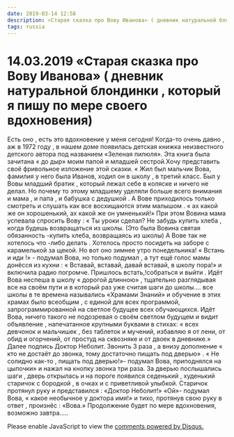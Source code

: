 ```yaml
---
date: 2019-03-14 12:58
description: «Старая сказка про Вову Иванова» ( дневник натуральной блондинки , который я пишу по мере своего вдохновения)
tags: russia
---
```

# 14.03.2019 «Старая сказка про Вову Иванова» ( дневник натуральной блондинки , который я пишу по мере своего вдохновения)

Есть оно , есть это вдохновение у меня сегодня!  Когда-то очень давно , аж в 1972 году , в нашем доме появилась детская книжка неизвестного детского автора  под названием   «Зеленая пилюля». Эта книга была зачитана « до дыр» моим папой и младшей сестрой.Хочу представить своё фривольное изложение этой сказки.    « Жил был мальчик Вова, фамилия у него была Иванов,  ходил он в школу , в третий класс. Был у Вовы младший братик , который лежал себе в коляске и ничего не делал. Но почему то этому младшему уделяли больше всего внимания и мама , и папа , и бабушка с дедушкой . А Вове приходилось  только смотреть и слушать как все восхищаются этим малышом . « ах какой же он хорошенький, ах какой же он умненький!» При этом Вовина мама успевала спросить Вову : « Ты уроки сделал? Не забудь купить хлеба , когда будешь возвращаться из школы. (Это была Вовина святая обязанность -купить хлеба, возвращаясь из школы)  А Вове так не хотелось  что -либо делать . Хотелось просто посидеть на заборе с карамелькой за щекой.   Но вот оно зимнее утро понедельника! « Встань и иди !» - подумал Вова, но только подумал , а тут ещё голос мамы донёсся из кухни : « Вставай, вставай, давай вставай, в школу пора!» и включила радио погромче.  Пришлось встать,!собраться и выйти . Идёт Вова неспеша в школу « дорогой длинною» , тщательно разглядывая все на своём пути  и в который раз уже считая шаги до школы.... все школы в те времена назывались  «Храмами Знаний»  и обучение в этих храмах было всеобщим , с единой для всех программой, запрограммированной  на светлое будущее всех обучающихся. Идёт Вова, ничего такого не подозревая о своём светлом будущем  и  видит объявление  , напечатанное крупными буквами в стихах: « всех девчонок и мальчишек , без таблеток и мучений, избавляю я от лени, от обид и огорчений, от простуд на сквозняке и от двоек в дневнике.» Далее подпись     Доктор Неболит.   Звонить  3 раза  , а внизу  дополнение  « кто не достаёт до звонка, тому достаточно  пищать под дверью»   . « Не солидно как-то , пищать под дверью!»- подумал Вова, приподнялся на цыпочки»  и нажал на кнопку звонка три раза. За дверью послышались шаги , дверь открылась и на пороге появился седенький , худенький старичок  с бородкой , в очках  и с приветливой улыбкой. Старичок протянул руку и представился  : «Доктор Неболит!»   «Ой»- подумал Вова, « какое необычное у доктора имя!» и тихо, протянув свою руку в ответ , произнёс : «Вова.»              Продолжение будет по мере вдохновения, возможно завтра.....


<div id="disqus_thread"></div>
<script>
    /**
    *  RECOMMENDED CONFIGURATION VARIABLES: EDIT AND UNCOMMENT THE SECTION BELOW TO INSERT DYNAMIC VALUES FROM YOUR PLATFORM OR CMS.
    *  LEARN WHY DEFINING THESE VARIABLES IS IMPORTANT: https://disqus.com/admin/universalcode/#configuration-variables    */
    /*
    var disqus_config = function () {
    this.page.url = PAGE_URL;  // Replace PAGE_URL with your page's canonical URL variable
    this.page.identifier = PAGE_IDENTIFIER; // Replace PAGE_IDENTIFIER with your page's unique identifier variable
    };
    */
    (function() { // DON'T EDIT BELOW THIS LINE
    var d = document, s = d.createElement('script');
    s.src = 'https://irina-blog-1.disqus.com/embed.js';
    s.setAttribute('data-timestamp', +new Date());
    (d.head || d.body).appendChild(s);
    })();
</script>
<noscript>Please enable JavaScript to view the <a href="https://disqus.com/?ref_noscript">comments powered by Disqus.</a></noscript>
